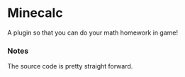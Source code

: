 Minecalc
=========

A plugin so that you can do your math homework in game!

### Notes

The source code is pretty straight forward.
